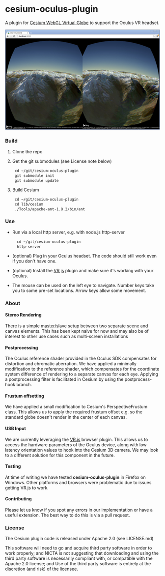 cesium-oculus-plugin
====================

A plugin for [Cesium WebGL Virtual Globe](http://cesiumjs.org) to support the Oculus VR headset.

![screengrab](/images/screengrab.jpg)

### Build

1. Clone the repo

2. Get the git submodules (see License note below)

        cd ~/git/cesium-oculus-plugin
        git submodule init
        git submodule update

3. Build Cesium

        cd ~/git/cesium-oculus-plugin
        cd lib/cesium
        ./Tools/apache-ant-1.8.2/bin/ant


### Use

* Run via a local http server, e.g. with node.js http-server

        cd ~/git/cesium-oculus-plugin
        http-server

* (optional) Plug in your Oculus headset.  The code should still work even if you don't have one.
* (optional) Install the [VR.js](https://github.com/benvanik/vr.js/tree/master) plugin and make sure it's working with your Oculus.
* The mouse can be used on the left eye to navigate.  Number keys take you to some pre-set locations.  Arrow keys allow some movement.

### About

#### Stereo Rendering
There is a simple master/slave setup between two separate scene and canvas elements.
This has been kept naive for now and may also be of interest to other use cases such as
multi-screen installations

#### Postprocessing
The Oculus reference shader provided in the Oculus SDK compensates for distortion and chromatic aberration.
We have applied a minimally modification to the reference shader, which compensates for the coordinate system difference of rendering to a separate canvas for each eye.
Applying a postprocessing filter is facilitated in Cesium by using the postprocess-hook branch.

#### Frustum offsetting
We have applied a small modification to Cesium's PerspectiveFrustum class.
This allows us to apply the required frustum offset e.g. so the standard globe doesn't render in the center of each canvas.

#### USB Input
We are currently leveraging the [VR.js](https://github.com/benvanik/vr.js/tree/master) browser plugin.
This allows us to access the hardware parameters of the Oculus device, along with low latency orientation values to hook into the Cesium 3D camera.
We may look to a different solution for this component in the future.

#### Testing
At time of writing we have tested **cesium-oculus-plugin** in Firefox on Windows.
Other platforms and browsers were problematic due to issues getting VR.js to work.

#### Contributing
Please let us know if you spot any errors in our implementation or have a useful extension.  The best way to do this is via a pull request.

### License

The Cesium plugin code is released under Apache 2.0 (see LICENSE.md)

This software will need to go and acquire third party software in order to work properly;
and NICTA is not suggesting that downloading and using the third party software is necessarily
compliant with, or compatible with the Apache 2.0 license; and
Use of the third party software is entirely at the discretion (and risk) of the licensee.
